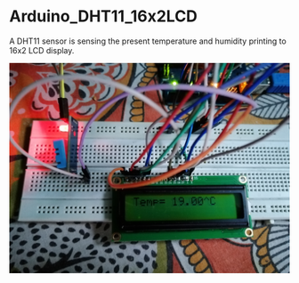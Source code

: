 # Arduino_DHT11_16x2LCD
A DHT11 sensor is sensing the present temperature and humidity printing to 16x2 LCD display. 

![Project Photo](temp_disp_arduino.jpg)
